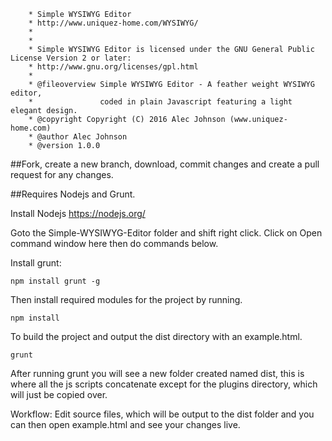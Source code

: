 ```
	* Simple WYSIWYG Editor
	* http://www.uniquez-home.com/WYSIWYG/
	*
	*
	* Simple WYSIWYG Editor is licensed under the GNU General Public License Version 2 or later:
	* http://www.gnu.org/licenses/gpl.html
	*
	* @fileoverview Simple WYSIWYG Editor - A feather weight WYSIWYG editor,
	*				coded in plain Javascript featuring a light elegant design.
	* @copyright Copyright (C) 2016 Alec Johnson (www.uniquez-home.com)
	* @author Alec Johnson
	* @version 1.0.0
```

##Fork, create a new branch, download, commit changes and create a pull request for any changes.

##Requires Nodejs and Grunt.

Install Nodejs https://nodejs.org/

Goto the Simple-WYSIWYG-Editor folder and shift right click.
Click on Open command window here then do commands below.

Install grunt:

`npm install grunt -g`

Then install required modules for the project by running.

`npm install`

To build the project and output the dist directory with an example.html.

`grunt`

After running grunt you will see a new folder created named dist, this is where all the js scripts concatenate except for the plugins directory, which will just be copied over.

Workflow: Edit source files, which will be output to the dist folder and you can then open example.html and see your changes live.
